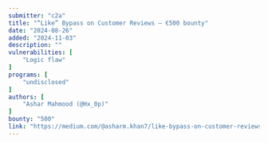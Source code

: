 ```yaml
---
submitter: "c2a"
title: "“Like” Bypass on Customer Reviews — €500 bounty"
date: "2024-08-26"
added: "2024-11-03"
description: ""
vulnerabilities: [
    "Logic flaw"
]
programs: [
    "undisclosed"
]
authors: [
    "Ashar Mahmood (@Hx_0p)"
]
bounty: "500"
link: "https://medium.com/@asharm.khan7/like-bypass-on-customer-reviews-500-bounty-b8d45a98c096"
---
```




